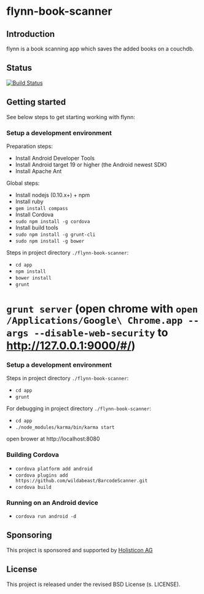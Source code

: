 flynn-book-scanner
==================

## Introduction
flynn is a book scanning app which saves the added books on a couchdb.


## Status

[![Build Status](https://travis-ci.org/holisticon/flynn-book-scanner.png?branch=master)](https://travis-ci.org/holisticon/flynn-book-scanner)

## Getting started
See below steps to get starting working with flynn:

### Setup a development environment

Preparation steps:

* Install Android Developer Tools
* Install Android target 19 or higher (the Android newest SDK)
* Install Apache Ant

Global steps:

* Install nodejs (0.10.x+) + npm
* Install ruby
* `gem install compass`
* Install Cordova
* `sudo npm install -g cordova`
* Install build tools
* `sudo npm install -g grunt-cli`
* `sudo npm install -g bower`

Steps in project directory `./flynn-book-scanner`:

* `cd app`
* `npm install`
* `bower install`
* `grunt`
# `grunt server` (open chrome with `open /Applications/Google\ Chrome.app --args --disable-web-security` to http://127.0.0.1:9000/#/)

### Setup a development environment

Steps in project directory `./flynn-book-scanner`:
* `cd app`
* `grunt`

For debugging in project directory `./flynn-book-scanner`:
* `cd app`
* `./node_modules/karma/bin/karma start`

open brower at http://localhost:8080

### Building Cordova
* `cordova platform add android`
* `cordova plugins add https://github.com/wildabeast/BarcodeScanner.git`
* `cordova build`

### Running on an Android device

* `cordova run android -d`

## Sponsoring
This project is sponsored and supported by [Holisticon AG](http://www.holisticon.de/cms/About/Startseite)

## License
This project is released under the revised BSD License (s. LICENSE).
